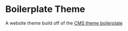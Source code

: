 Boilerplate Theme
=======================

A website theme build off of the [CMS theme boilerplate](https://github.com/HubSpot/cms-theme-boilerplate)




